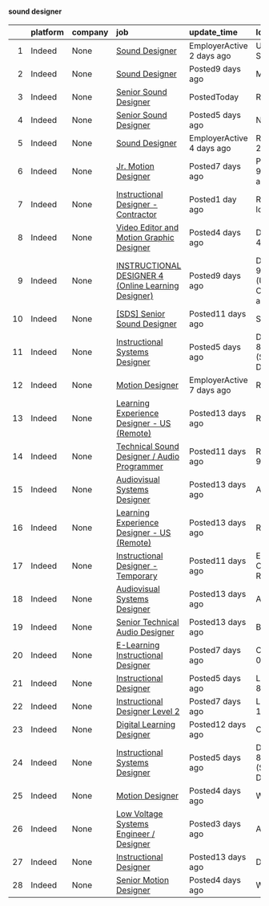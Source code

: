 

#### sound designer <a name="sounddesigner" />
|    | platform   | company   | job                                                                                                                                                                                                                                                                                                                                                                                                                                                                                                                                                                                | update_time               | location                                              |
|---:|:-----------|:----------|:-----------------------------------------------------------------------------------------------------------------------------------------------------------------------------------------------------------------------------------------------------------------------------------------------------------------------------------------------------------------------------------------------------------------------------------------------------------------------------------------------------------------------------------------------------------------------------------|:--------------------------|:------------------------------------------------------|
|  1 | Indeed     | None      | [Sound Designer](https://www.indeed.com/rc/clk?jk=6a4c3cce59e14611&fccid=4a311c82b97af1e7&vjs=3)                                                                                                                                                                                                                                                                                                                                                                                                                                                                                   | EmployerActive 2 days ago | United States•Remote                                  |
|  2 | Indeed     | None      | [Sound Designer](https://www.indeed.com/rc/clk?jk=f58f2205f63b5250&fccid=ba07516c418dda52&vjs=3)                                                                                                                                                                                                                                                                                                                                                                                                                                                                                   | Posted9 days ago          | Menlo Park, CA                                        |
|  3 | Indeed     | None      | [Senior Sound Designer](https://www.indeed.com/rc/clk?jk=366b5c491984eeed&fccid=c84a7d17b9b1910b&vjs=3)                                                                                                                                                                                                                                                                                                                                                                                                                                                                            | PostedToday               | Reno, NV                                              |
|  4 | Indeed     | None      | [Senior Sound Designer](https://www.indeed.com/rc/clk?jk=032916261ace96b0&fccid=0f79ba0da20c3604&vjs=3)                                                                                                                                                                                                                                                                                                                                                                                                                                                                            | Posted5 days ago          | New York, NY                                          |
|  5 | Indeed     | None      | [Sound Designer](https://www.indeed.com/company/GraphicAudio/jobs/Sound-Designer-26c98593cd6511c4?fccid=0593670a72cb4a9a&vjs=3)                                                                                                                                                                                                                                                                                                                                                                                                                                                    | EmployerActive 4 days ago | Rockville, MD 20855                                   |
|  6 | Indeed     | None      | [Jr. Motion Designer](https://www.indeed.com/rc/clk?jk=b02fffb75f61f498&fccid=2be16941cf82bde6&vjs=3)                                                                                                                                                                                                                                                                                                                                                                                                                                                                              | Posted7 days ago          | Portland, OR 97232 (Kerns area)                       |
|  7 | Indeed     | None      | [Instructional Designer - Contractor](https://www.indeed.com/rc/clk?jk=b3815c3c7261d77e&fccid=4922aa0d050a55de&vjs=3)                                                                                                                                                                                                                                                                                                                                                                                                                                                              | Posted1 day ago           | Remote+1 location                                     |
|  8 | Indeed     | None      | [Video Editor and Motion Graphic Designer](https://www.indeed.com/pagead/clk?mo=r&ad=-6NYlbfkN0CD3qj4KCfkSgLLQcWSkDrBc5ew-uU4TZbfnhjKCUcK7ESFv0xedWLg13K0jqn3QTe5G2KgpuzWiFG7b5FhIlR8iqe54X08WwRhmC5bDv2A14_TD6A6bgMrpjm1TFmnUPOH3e-gjy0xKvel5bY-env3p9il8pabqQ4voCbys9XcRXmdTM5i8SgcQKvGTxm-MrvtRxrkED_AcflwWdsZ_k6FDikFHhbRdNaHV2_09AKQbYAvnyOlFipS3jq1R7bg-1Kx6_6HYrIIVCCji_SMI8uAZ0YV-xKsKL20MvJGPlEqYtKwyetKrX_l3YsVldUmEwdSu8BIx20Hs7adHz-WXu18treybqgLdEi5kS5bqnTLt6W_JntLnQ0Bon6BSXcJCqV7hl9EtRyaVGSeO1MwUSvfhz-pv6OPMXPGNPkjIfwoBdBRErXKFwrq9gQTnqQUH8w=&p=7&fvj=0&vjs=3) | Posted4 days ago          | Dayton, OH 45469                                      |
|  9 | Indeed     | None      | [INSTRUCTIONAL DESIGNER 4 (Online Learning Designer)](https://www.indeed.com/rc/clk?jk=93bd9f49a77924ff&fccid=1d300841a95e6260&vjs=3)                                                                                                                                                                                                                                                                                                                                                                                                                                              | Posted9 days ago          | Davis, CA 95616 (University of California Davis area) |
| 10 | Indeed     | None      | [[SDS] Senior Sound Designer](https://www.indeed.com/rc/clk?jk=c9ed725ccf788d45&fccid=71c5bb3a87fe9ecf&vjs=3)                                                                                                                                                                                                                                                                                                                                                                                                                                                                      | Posted11 days ago         | San Ramon, CA                                         |
| 11 | Indeed     | None      | [Instructional Systems Designer](https://www.indeed.com/rc/clk?jk=6870d6f33e8a4a01&fccid=901a7fe7e6607d4f&vjs=3)                                                                                                                                                                                                                                                                                                                                                                                                                                                                   | Posted5 days ago          | Denver, CO 80237 (Southeastern Denver area)           |
| 12 | Indeed     | None      | [Motion Designer](https://www.indeed.com/company/LIGHTSTREAM/jobs/Motion-Designer-7909bdd3e9f7d8ec?fccid=ca3cc73018188403&vjs=3)                                                                                                                                                                                                                                                                                                                                                                                                                                                   | EmployerActive 7 days ago | Remote                                                |
| 13 | Indeed     | None      | [Learning Experience Designer - US (Remote)](https://www.indeed.com/rc/clk?jk=a3b262f6097d99d7&fccid=3b083dc68ee35ca3&vjs=3)                                                                                                                                                                                                                                                                                                                                                                                                                                                       | Posted13 days ago         | Remote                                                |
| 14 | Indeed     | None      | [Technical Sound Designer / Audio Programmer](https://www.indeed.com/rc/clk?jk=5aadf9dc56bbf5d2&fccid=d1b6b637aa661ee9&vjs=3)                                                                                                                                                                                                                                                                                                                                                                                                                                                      | Posted11 days ago         | Redmond, WA 98052                                     |
| 15 | Indeed     | None      | [Audiovisual Systems Designer](https://www.indeed.com/rc/clk?jk=5d9a84c03b11ce81&fccid=8a77ada44509c1bd&vjs=3)                                                                                                                                                                                                                                                                                                                                                                                                                                                                     | Posted13 days ago         | Austin, TX                                            |
| 16 | Indeed     | None      | [Learning Experience Designer - US (Remote)](https://www.indeed.com/rc/clk?jk=a3b262f6097d99d7&fccid=3b083dc68ee35ca3&vjs=3)                                                                                                                                                                                                                                                                                                                                                                                                                                                       | Posted13 days ago         | Remote                                                |
| 17 | Indeed     | None      | [Instructional Designer - Temporary](https://www.indeed.com/rc/clk?jk=4178c001f9f77962&fccid=4be57509a4916871&vjs=3)                                                                                                                                                                                                                                                                                                                                                                                                                                                               | Posted11 days ago         | Englewood, CO•Temporarily Remote                      |
| 18 | Indeed     | None      | [Audiovisual Systems Designer](https://www.indeed.com/rc/clk?jk=5d9a84c03b11ce81&fccid=8a77ada44509c1bd&vjs=3)                                                                                                                                                                                                                                                                                                                                                                                                                                                                     | Posted13 days ago         | Austin, TX                                            |
| 19 | Indeed     | None      | [Senior Technical Audio Designer](https://www.indeed.com/rc/clk?jk=b7b7194422207afc&fccid=bfbb82736d082815&vjs=3)                                                                                                                                                                                                                                                                                                                                                                                                                                                                  | Posted13 days ago         | Bellevue, WA                                          |
| 20 | Indeed     | None      | [E-Learning Instructional Designer](https://www.indeed.com/rc/clk?jk=7e170b4d648e8c7b&fccid=f0fc16b3a67c719a&vjs=3)                                                                                                                                                                                                                                                                                                                                                                                                                                                                | Posted7 days ago          | Oxford, MA 01540                                      |
| 21 | Indeed     | None      | [Instructional Designer](https://www.indeed.com/company/Canvas-Credit-Union/jobs/Instructional-Designer-03d84a0546e4718f?fccid=d99bd3f291e723e0&vjs=3)                                                                                                                                                                                                                                                                                                                                                                                                                             | Posted5 days ago          | Lone Tree, CO 80124                                   |
| 22 | Indeed     | None      | [Instructional Designer Level 2](https://www.indeed.com/rc/clk?jk=de6d754c2b3ce8f5&fccid=b9754f45a29d8996&vjs=3)                                                                                                                                                                                                                                                                                                                                                                                                                                                                   | Posted7 days ago          | Lancaster, PA 17601                                   |
| 23 | Indeed     | None      | [Digital Learning Designer](https://www.indeed.com/company/Challenger,-Inc./jobs/Digital-Learning-Designer-c9faced1f8cde442?fccid=9b14aacdcea959ba&vjs=3)                                                                                                                                                                                                                                                                                                                                                                                                                          | Posted12 days ago         | Chicago, IL                                           |
| 24 | Indeed     | None      | [Instructional Systems Designer](https://www.indeed.com/rc/clk?jk=6870d6f33e8a4a01&fccid=901a7fe7e6607d4f&vjs=3)                                                                                                                                                                                                                                                                                                                                                                                                                                                                   | Posted5 days ago          | Denver, CO 80237 (Southeastern Denver area)           |
| 25 | Indeed     | None      | [Motion Designer](https://www.indeed.com/rc/clk?jk=0cf634688af08784&fccid=56c25448bab54e90&vjs=3)                                                                                                                                                                                                                                                                                                                                                                                                                                                                                  | Posted4 days ago          | Waltham, MA                                           |
| 26 | Indeed     | None      | [Low Voltage Systems Engineer / Designer](https://www.indeed.com/rc/clk?jk=c244644653f0049c&fccid=dfab47f151945a41&vjs=3)                                                                                                                                                                                                                                                                                                                                                                                                                                                          | Posted3 days ago          | Alpharetta, GA                                        |
| 27 | Indeed     | None      | [Instructional Designer](https://www.indeed.com/rc/clk?jk=ec572f86333ba78f&fccid=0632142db71a761c&vjs=3)                                                                                                                                                                                                                                                                                                                                                                                                                                                                           | Posted13 days ago         | Durant, OK                                            |
| 28 | Indeed     | None      | [Senior Motion Designer](https://www.indeed.com/rc/clk?jk=e43d7ae92d5e3182&fccid=56c25448bab54e90&vjs=3)                                                                                                                                                                                                                                                                                                                                                                                                                                                                           | Posted4 days ago          | Waltham, MA                                           |